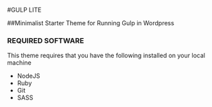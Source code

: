 #GULP LITE

##Minimalist Starter Theme for Running Gulp in Wordpress



### REQUIRED SOFTWARE
This theme requires that you have the following installed on your local machine
- NodeJS
- Ruby
- Git
- SASS 